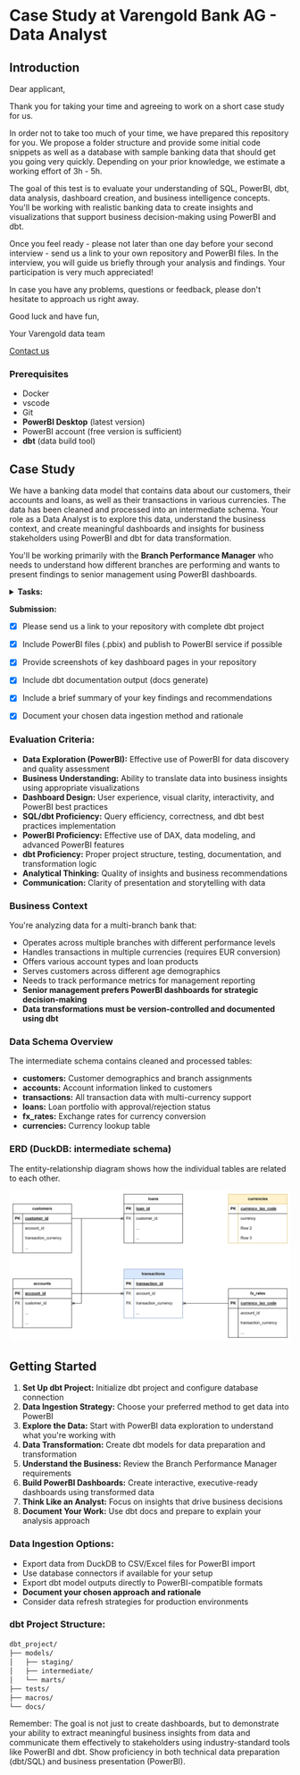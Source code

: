 # Case Study at Varengold Bank AG - Data Analyst

## Introduction

Dear applicant,

Thank you for taking your time and agreeing to work on a short case study for us.

In order not to take too much of your time, we have prepared this repository for you. We propose a folder structure and provide some initial code snippets as well as a database with sample banking data that should get you going very quickly. Depending on your prior knowledge, we estimate a working effort of 3h - 5h.

The goal of this test is to evaluate your understanding of SQL, PowerBI, dbt, data analysis, dashboard creation, and business intelligence concepts. You'll be working with realistic banking data to create insights and visualizations that support business decision-making using PowerBI and dbt.

Once you feel ready - please not later than one day before your second interview - send us a link to your own repository and PowerBI files. In the interview, you will guide us briefly through your analysis and findings. Your participation is very much appreciated!

In case you have any problems, questions or feedback, please don't hesitate to approach us right away.

Good luck and have fun,

Your Varengold data team

[Contact us](mailto:v.staack@varengold.de)

### Prerequisites

- Docker
- vscode 
- Git
- **PowerBI Desktop** (latest version)
- PowerBI account (free version is sufficient)
- **dbt** (data build tool)

## Case Study

We have a banking data model that contains data about our customers, their accounts and loans, as well as their transactions in various currencies. The data has been cleaned and processed into an intermediate schema. Your role as a Data Analyst is to explore this data, understand the business context, and create meaningful dashboards and insights for business stakeholders using PowerBI and dbt for data transformation.

You'll be working primarily with the **Branch Performance Manager** who needs to understand how different branches are performing and wants to present findings to senior management using PowerBI dashboards.

<details>
<summary> <b> Tasks: </b> </summary>

**Setup:**

1. [x] Please create a repository and commit this content (or clone and change remote)
2. [x] Start the devcontainer in the repository
3. [x] Set up dbt project structure and configuration
4. [x] Set up PowerBI Desktop and configure data ingestion from the database
5. [x] Create a PowerBI workspace for your analysis

**Data Exploration (PowerBI):**

- [x] Create a comprehensive data exploration dashboard in PowerBI
- [x] Ingest the data into PowerBI using your preferred method (CSV export, database connection, etc.)

**Data Engineering (dbt):**

In the `transformations` directory, you'll find a pre-build dbt project that resembles a production repository used for data engineering projects at Varengold. We would like to ask you to create a materialized reporting table that sums up all transactions in EUR per customer, account, branch and transactions_date. The table should be placed in a dedicated schema (like reporting or marts).

- [x] Implement a dbt model that creates a materialized table in the reporting schema
- [x] The model should sum up all transactions in EUR (Euro) per customer, account, branch and date
- [x] Use the provided exchange rate table for currency conversion across all dates
- [x] Include appropriate dbt tests for data quality validation
- [x] Implement proper dbt best practices (staging, intermediate, mart layers if applicable)

**Business Intelligence Dashboard (PowerBI):**

You've been asked to create a dashboard for the Branch Performance Manager, who needs to understand how different branches are performing in terms of customer transaction activity. They mentioned wanting to see 'the important numbers' broken down by branch and over time, and specifically asked about EUR equivalents since they deal with multiple currencies. They'll be presenting this to senior management next week.

- [x] Create a comprehensive Branch Performance Dashboard in PowerBI

</details>

**Submission:**

- [X] Please send us a link to your repository with complete dbt project
- [x] Include PowerBI files (.pbix) and publish to PowerBI service if possible
- [x] Provide screenshots of key dashboard pages in your repository
- [x] Include dbt documentation output (docs generate)
- [x] Include a brief summary of your key findings and recommendations
- [x] Document your chosen data ingestion method and rationale


### Evaluation Criteria:

- **Data Exploration (PowerBI):** Effective use of PowerBI for data discovery and quality assessment
- **Business Understanding:** Ability to translate data into business insights using appropriate visualizations
- **Dashboard Design:** User experience, visual clarity, interactivity, and PowerBI best practices
- **SQL/dbt Proficiency:** Query efficiency, correctness, and dbt best practices implementation
- **PowerBI Proficiency:** Effective use of DAX, data modeling, and advanced PowerBI features
- **dbt Proficiency:** Proper project structure, testing, documentation, and transformation logic
- **Analytical Thinking:** Quality of insights and business recommendations
- **Communication:** Clarity of presentation and storytelling with data

### Business Context

You're analyzing data for a multi-branch bank that:
- Operates across multiple branches with different performance levels
- Handles transactions in multiple currencies (requires EUR conversion)
- Offers various account types and loan products
- Serves customers across different age demographics
- Needs to track performance metrics for management reporting
- **Senior management prefers PowerBI dashboards for strategic decision-making**
- **Data transformations must be version-controlled and documented using dbt**

### Data Schema Overview

The intermediate schema contains cleaned and processed tables:
- **customers:** Customer demographics and branch assignments
- **accounts:** Account information linked to customers
- **transactions:** All transaction data with multi-currency support
- **loans:** Loan portfolio with approval/rejection status
- **fx_rates:** Exchange rates for currency conversion
- **currencies:** Currency lookup table

### ERD (DuckDB: intermediate schema)

The entity-relationship diagram shows how the individual tables are related to each other.

<img src="docs/erd.png">

## Getting Started

1. **Set Up dbt Project:** Initialize dbt project and configure database connection
2. **Data Ingestion Strategy:** Choose your preferred method to get data into PowerBI
3. **Explore the Data:** Start with PowerBI data exploration to understand what you're working with
4. **Data Transformation:** Create dbt models for data preparation and transformation
5. **Understand the Business:** Review the Branch Performance Manager requirements
6. **Build PowerBI Dashboards:** Create interactive, executive-ready dashboards using transformed data
7. **Think Like an Analyst:** Focus on insights that drive business decisions
8. **Document Your Work:** Use dbt docs and prepare to explain your analysis approach

### Data Ingestion Options:

- Export data from DuckDB to CSV/Excel files for PowerBI import
- Use database connectors if available for your setup
- Export dbt model outputs directly to PowerBI-compatible formats
- **Document your chosen approach and rationale**
- Consider data refresh strategies for production environments

### dbt Project Structure:
```
dbt_project/
├── models/
│   ├── staging/
│   ├── intermediate/
│   └── marts/
├── tests/
├── macros/
└── docs/
```

Remember: The goal is not just to create dashboards, but to demonstrate your ability to extract meaningful business insights from data and communicate them effectively to stakeholders using industry-standard tools like PowerBI and dbt. Show proficiency in both technical data preparation (dbt/SQL) and business presentation (PowerBI).
